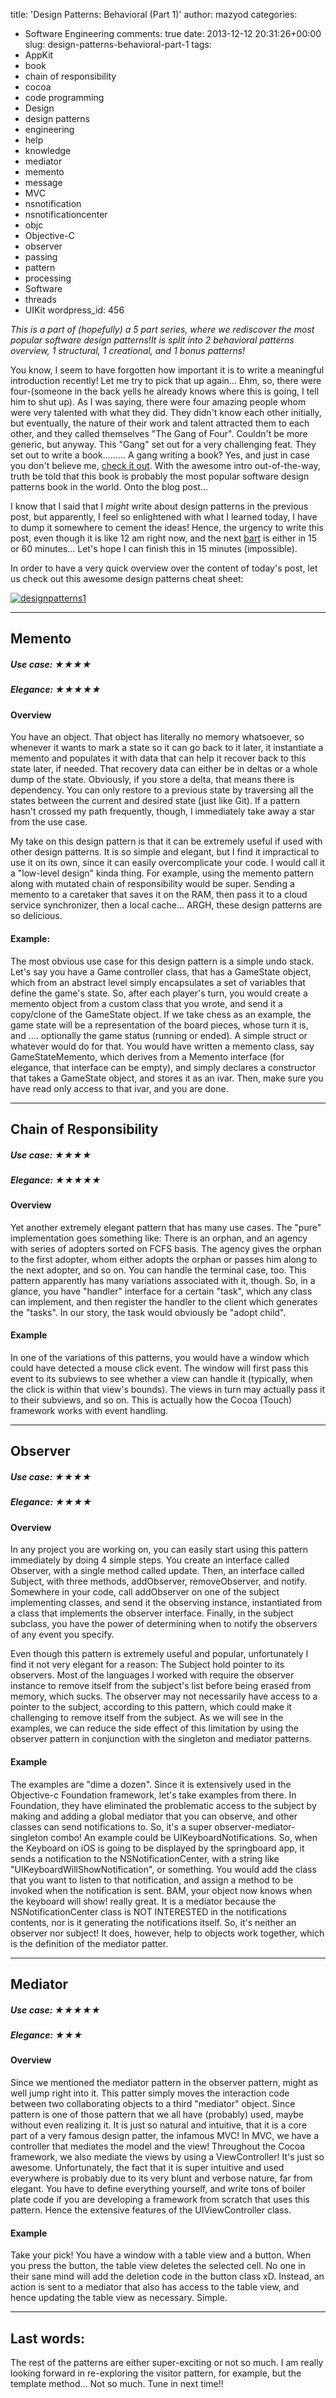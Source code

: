 title: 'Design Patterns: Behavioral (Part 1)'
author: mazyod
categories:
- Software Engineering
comments: true
date: 2013-12-12 20:31:26+00:00
slug: design-patterns-behavioral-part-1
tags:
- AppKit
- book
- chain of responsibility
- cocoa
- code programming
- Design
- design patterns
- engineering
- help
- knowledge
- mediator
- memento
- message
- MVC
- nsnotification
- nsnotificationcenter
- objc
- Objective-C
- observer
- passing
- pattern
- processing
- Software
- threads
- UIKit
wordpress_id: 456

_This is a part of (hopefully) a 5 part series, where we rediscover the most popular software design patterns!It is split into 2 behavioral patterns overview, 1 structural, 1 creational, and 1 bonus patterns!_


You know, I seem to have forgotten how important it is to write a meaningful introduction recently! Let me try to pick that up again... Ehm, so, there were four-(someone in the back yells he already knows where this is going, I tell him to shut up). As I was saying, there were four amazing people whom were very talented with what they did. They didn't know each other initially, but eventually, the nature of their work and talent attracted them to each other, and they called themselves "The Gang of Four". Couldn't be more generic, but anyway. This "Gang" set out for a very challenging feat. They set out to write a book......... A gang writing a book? Yes, and just in case you don't believe me, [check it out](http://en.wikipedia.org/wiki/Gang_of_Four_%28software%29). With the awesome intro out-of-the-way, truth be told that this book is probably the most popular software design patterns book in the world. Onto the blog post...


I know that I said that I _might_ write about design patterns in the previous post, but apparently, I feel so enlightened with what I learned today, I have to dump it somewhere to cement the ideas! Hence, the urgency to write this post, even though it is like 12 am right now, and the next [bart](http://www.bart.gov/) is either in 15 or 60 minutes... Let's hope I can finish this in 15 minutes (impossible).


In order to have a very quick overview over the content of today's post, let us check out this awesome design patterns cheat sheet:


[![designpatterns1](/images/designpatterns1.jpg)](/images/designpatterns1.jpg)


* * *


## Memento


##### Use case: ★★★★  
##### Elegance: ★★★★★




#### Overview


You have an object. That object has literally no memory whatsoever, so whenever it wants to mark a state so it can go back to it later, it instantiate a memento and populates it with data that can help it recover back to this state later, if needed. That recovery data can either be in deltas or a whole dump of the state. Obviously, if you store a delta, that means there is dependency. You can only restore to a previous state by traversing all the states between the current and desired state (just like Git). If a pattern hasn't crossed my path frequently, though, I immediately take away a star from the use case.


My take on this design pattern is that it can be extremely useful if used with other design patterns. It is so simple and elegant, but I find it impractical to use it on its own, since it can easily overcomplicate your code. I would call it a "low-level design" kinda thing. For example, using the memento pattern along with mutated chain of responsibility would be super. Sending a memento to a caretaker that saves it on the RAM, then pass it to a cloud service synchronizer, then a local cache... ARGH, these design patterns are so delicious.


#### Example:


The most obvious use case for this design pattern is a simple undo stack. Let's say you have a Game controller class, that has a GameState object, which from an abstract level simply encapsulates a set of variables that define the game's state. So, after each player's turn, you would create a memento object from a custom class that you wrote, and send it a copy/clone of the GameState object. If we take chess as an example, the game state will be a representation of the board pieces, whose turn it is, and .... optionally the game status (running or ended). A simple struct or whatever would do for that. You would have written a memento class, say GameStateMemento, which derives from a Memento interface (for elegance, that interface can be empty), and simply declares a constructor that takes a GameState object, and stores it as an ivar. Then, make sure you have read only access to that ivar, and you are done.


* * *


## Chain of Responsibility


##### Use case: ★★★★  
##### Elegance: ★★★★★


#### Overview


Yet another extremely elegant pattern that has many use cases. The "pure" implementation goes something like: There is an orphan, and an agency with series of adopters sorted on FCFS basis. The agency gives the orphan to the first adopter, whom either adopts the orphan or passes him along to the next adopter, and so on. You can handle the terminal case, too. This pattern apparently has many variations associated with it, though. So, in a glance, you have "handler" interface for a certain "task", which any class can implement, and then register the handler to the client which generates the "tasks". In our story, the task would obviously be "adopt child".

#### Example

In one of the variations of this patterns, you would have a window which could have detected a mouse click event. The window will first pass this event to its subviews to see whether a view can handle it (typically, when the click is within that view's bounds). The views in turn may actually pass it to their subviews, and so on. This is actually how the Cocoa (Touch) framework works with event handling.


* * *


## Observer


##### Use case: ★★★★  
##### Elegance: ★★★★


#### Overview


In any project you are working on, you can easily start using this pattern immediately by doing 4 simple steps. You create an interface called Observer, with a single method called update. Then, an interface called Subject, with three methods, addObserver, removeObserver, and notify. Somewhere in your code, call addObserver on one of the subject implementing classes, and send it the observing instance, instantiated from a class that implements the observer interface. Finally, in the subject subclass, you have the power of determining when to notify the observers of any event you specify.


Even though this pattern is extremely useful and popular, unfortunately I find it not very elegant for a reason: The Subject hold pointer to its observers. Most of the languages I worked with require the observer instance to remove itself from the subject's list before being erased from memory, which sucks. The observer may not necessarily have access to a pointer to the subject, according to this pattern, which could make it challenging to remove itself from the subject. As we will see in the examples, we can reduce the side effect of this limitation by using the observer pattern in conjunction with the singleton and mediator patterns.


#### Example


The examples are "dime a dozen". Since it is extensively used in the Objective-c Foundation framework, let's take examples from there. In Foundation, they have eliminated the problematic access to the subject by making and adding a global mediator that you can observe, and other classes can send notifications to. So, it's a super observer-mediator-singleton combo! An example could be UIKeyboardNotifications. So, when the Keyboard on iOS is going to be displayed by the springboard app, it sends a notification to the NSNotificationCenter, with a string like "UIKeyboardWillShowNotification", or something. You would add the class that you want to listen to that notification, and assign a method to be invoked when the notification is sent. BAM, your object now knows when the keyboard will show! really great. It is a mediator because the NSNotificationCenter class is NOT INTERESTED in the notifications contents, nor is it generating the notifications itself. So, it's neither an observer nor subject! It does, however, help to objects work together, which is the definition of the mediator patter.


* * *


## Mediator


##### Use case: ★★★★★  
##### Elegance: ★★★


#### Overview


Since we mentioned the mediator pattern in the observer pattern, might as well jump right into it. This patter simply moves the interaction code between two collaborating objects to a third "mediator" object. Since pattern is one of those pattern that we all have (probably) used, maybe without even realizing it. It is just so natural and intuitive, that it is a core part of a very famous design patter, the infamous MVC! In MVC, we have a controller that mediates the model and the view! Throughout the Cocoa framework, we also mediate the views by using a ViewController! It's just so awesome. Unfortunately, the fact that it is super intuitive and used everywhere is probably due to its very blunt and verbose nature, far from elegant. You have to define everything yourself, and write tons of boiler plate code if you are developing a framework from scratch that uses this pattern. Hence the extensive features of the UIViewController class.


#### Example


Take your pick! You have a window with a table view and a button. When you press the button, the table view deletes the selected cell. No one in their sane mind will add the deletion code in the button class xD. Instead, an action is sent to a mediator that also has access to the table view, and hence updating the table view as necessary. Simple.


* * *


## Last words:


The rest of the patterns are either super-exciting or not so much. I am really looking forward in re-exploring the visitor pattern, for example, but the template method... Not so much. Tune in next time!!
